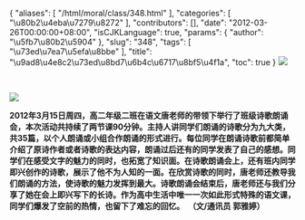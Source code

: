 {
    "aliases": [
        "/html/moral/class/348.html"
    ],
    "categories": [
        "\u80b2\u4eba\u7279\u8272"
    ],
    "contributors": [],
    "date": "2012-03-26T00:00:00+08:00",
    "isCJKLanguage": true,
    "params": {
        "author": "\u5fb7\u80b2\u5904"
    },
    "slug": "348",
    "tags": [
        "\u73ed\u7ea7\u5efa\u8bbe"
    ],
    "title": "\u9ad8\u4e8c2\u73ed\u8bd7\u6b4c\u6717\u8bf5\u4f1a",
    "toc": true
}
**![](https://cdn.tfls.online/mirror/full/467fbae2f53c7c993f895e21838c9bd07dae3e77.jpg)**

 

**![](https://cdn.tfls.online/mirror/full/1756a18671d2b52806a2920adfcb429a15fa02bc.jpg)**

**2012年3月15日周四，高二年级二班在语文唐老师的带领下举行了班级诗歌朗诵会，本次活动共持续了两节课90分钟。主持人讲同学们朗诵的诗歌分为九大类，共35篇，以个人朗诵或小组合作朗诵的形式进行。每位同学在朗诵诗歌前都简单介绍了原诗作者或者诗歌的表达内容，朗诵过后还有的同学发表了自己的感想。同学们在感受文字的魅力的同时，也拓宽了知识面。在诗歌朗诵会上，还有班内同学即兴创作的诗歌，展示了他不为人知的一面。在欣赏诗歌的同时，唐老师还教导我们朗诵的方法，使诗歌的魅力发挥到最大。诗歌朗诵会结束后，唐老师还与我们分享了她在会上即兴写下的长诗。作为高中生活中唯一一次如此形式特殊的语文课，同学们爆发了空前的热情，也留下了难忘的回忆。  （文/通讯员 郭雅婷）**

